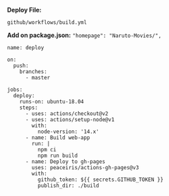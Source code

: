 **Deploy File:**

`github/workflows/build.yml`

**Add on package.json:** `"homepage": "Naruto-Movies/",`

```
name: deploy

on:
  push:
    branches:
      - master

jobs:
  deploy:
    runs-on: ubuntu-18.04
    steps:
      - uses: actions/checkout@v2
      - uses: actions/setup-node@v1
        with:
          node-version: '14.x'
      - name: Build web-app
        run: |
          npm ci
          npm run build
      - name: Deploy to gh-pages
        uses: peaceiris/actions-gh-pages@v3
        with:
          github_token: ${{ secrets.GITHUB_TOKEN }}
          publish_dir: ./build
```



